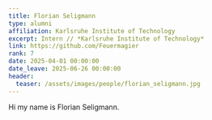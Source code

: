 ```yaml
---
title: Florian Seligmann
type: alumni
affiliation: Karlsruhe Institute of Technology
excerpt: Intern // *Karlsruhe Institute of Technology*
link: https://github.com/Feuermagier
rank: 7
date: 2025-04-01 00:00:00
date_leave: 2025-06-26 00:00:00
header:
  teaser: /assets/images/people/florian_seligmann.jpg
---
```

Hi my name is Florian Seligmann.

